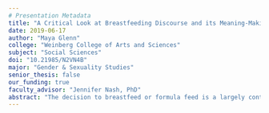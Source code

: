 ```yaml
---
# Presentation Metadata
title: "A Critical Look at Breastfeeding Discourse and its Meaning-Making Work for Mothers"
date: 2019-06-17
author: "Maya Glenn"
college: "Weinberg College of Arts and Sciences"
subject: "Social Sciences"
doi: "10.21985/N2VN4B"
major: "Gender & Sexuality Studies"
senior_thesis: false
our_funding: true
faculty_advisor: "Jennifer Nash, PhD"
abstract: "The decision to breastfeed or formula feed is a largely contested one by mothers, healthcare administrators, and politicians. Yet, research suggests that both breastfeeding and formula feeding are healthy ways to provide nourishment to newborn babies. Considering this, I sought to analyze why this decision is such a site of contestation. I did this by critically analyzing the meaning-making work that breastfeeding discourse had for women during the historically significant moment when Rhode Island, Massachusetts, and New York implemented measures limiting mothers’ ability to access formula in hospitals between 2011 and 2012. I identified and analyzed recurring themes in blog posts and articles on news websites that highlighted how both the healthcare administrators and politicians in favor of these pro-breastfeeding efforts and their critics discussed breastfeeding and formula feeding. I found that the pro-breastfeeding politicians and healthcare administrators did not meaningfully center the desires of the very bodies being discussed- the mothers. They also positioned formula feeding mothers as immoral and lazy. I argue that both of these sentiments discursively dehumanize mothers. Even whilst the critics provided critiques that meaningfully recentered mothers’ desires, they also made discursive choices that epitomized breastfeeding in ways that supported the pro-breastfeeding discourse that dehumanized women. This research is of significance because it helps us understand that institutional pro-breastfeeding efforts are less about the nourishment of infants and more-so about disregarding the desires that mothers have for their bodies, life experiences, and children, as well as placing moral judgements onto mothers in ways that dehumanize them."
---
```

